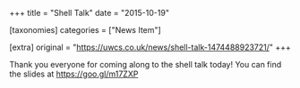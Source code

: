 +++
title = "Shell Talk"
date = "2015-10-19"

[taxonomies]
categories = ["News Item"]

[extra]
original = "https://uwcs.co.uk/news/shell-talk-1474488923721/"
+++

Thank you everyone for coming along to the shell talk today\! You can find the slides at <https://goo.gl/m17ZXP>

